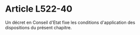 # Article L522-40

Un décret en Conseil d'Etat fixe les conditions d'application des dispositions du présent chapitre.
